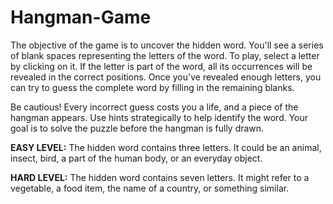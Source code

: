 # Hangman-Game

The objective of the game is to uncover the hidden word. You'll see a series of blank spaces representing the letters of the word. To play, select a letter by clicking on it. If the letter is part of the word, all its occurrences will be revealed in the correct positions. Once you've revealed enough letters, you can try to guess the complete word by filling in the remaining blanks. 

Be cautious! Every incorrect guess costs you a life, and a piece of the hangman appears. Use hints strategically to help identify the word. Your goal is to solve the puzzle before the hangman is fully drawn.

**EASY LEVEL:** The hidden word contains three letters. It could be an animal, insect, bird, a part of the human body, or an everyday object.

**HARD LEVEL:** The hidden word contains seven letters. It might refer to a vegetable, a food item, the name of a country, or something similar.
